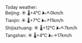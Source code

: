 Today weather:  
Beijing: ☀️ 🌡️+4°C 🌬️↖0km/h  
Tianjin: ☀️ 🌡️+7°C 🌬️↗11km/h  
Shijiazhuang: ☀️ 🌡️+12°C 🌬️↖7km/h  
Tangshan: ☀️ 🌡️+4°C 🌬️→17km/h  
